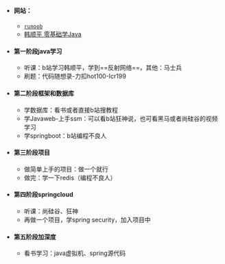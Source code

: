 * #### 网站：
	* [`runoob`](https://www.runoob.com/java/java-intro.html) 
	* [韩顺平 零基础学Java](https://www.bilibili.com/video/BV1fh411y7R8/?spm_id_from=333.999.0.0&vd_source=420b13c7a95fdef281b725873da013e4)
* #### 第一阶段java学习
	* 听课：b站学习韩顺平，学到==反射网络==，其他：马士兵
	* 刷题：代码随想录-力扣hot100-Icr199
* #### 第二阶段框架和数据库
	* 学数据库：看书或者直接b站搜教程
	* 学Javaweb-上手ssm：可以看b站狂神说，也可看黑马或者尚硅谷的视频学习
	* 学springboot：b站编程不良人
* #### 第三阶段项目
	* 做简单上手的项目：做一个就行
	* 做完：学一下redis（编程不良人）
* #### 第四阶段springcloud
	* 听课：尚硅谷、狂神
	* 再做一个项目，学spring security，加入项目中
* #### 第五阶段加深度
	* 看书学习：java虚拟机、spring源代码